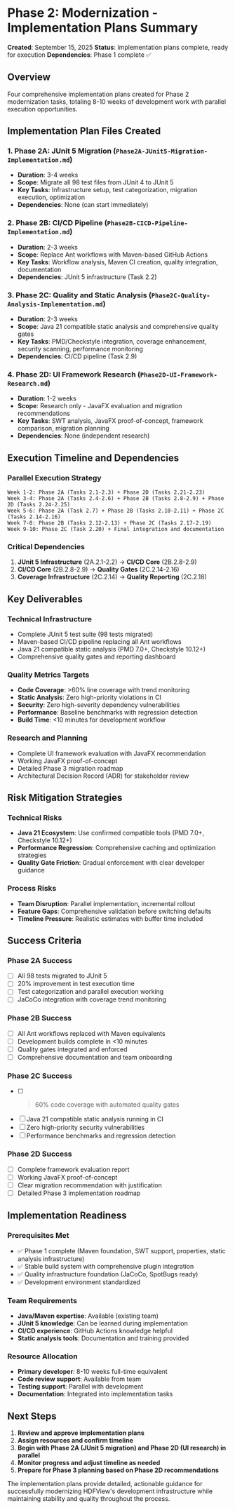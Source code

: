 # Phase 2: Modernization - Implementation Plans Summary

**Created**: September 15, 2025
**Status**: Implementation plans complete, ready for execution
**Dependencies**: Phase 1 complete ✅

## Overview

Four comprehensive implementation plans created for Phase 2 modernization tasks, totaling 8-10 weeks of development work with parallel execution opportunities.

## Implementation Plan Files Created

### 1. Phase 2A: JUnit 5 Migration (`Phase2A-JUnit5-Migration-Implementation.md`)
- **Duration**: 3-4 weeks
- **Scope**: Migrate all 98 test files from JUnit 4 to JUnit 5
- **Key Tasks**: Infrastructure setup, test categorization, migration execution, optimization
- **Dependencies**: None (can start immediately)

### 2. Phase 2B: CI/CD Pipeline (`Phase2B-CICD-Pipeline-Implementation.md`)
- **Duration**: 2-3 weeks
- **Scope**: Replace Ant workflows with Maven-based GitHub Actions
- **Key Tasks**: Workflow analysis, Maven CI creation, quality integration, documentation
- **Dependencies**: JUnit 5 infrastructure (Task 2.2)

### 3. Phase 2C: Quality and Static Analysis (`Phase2C-Quality-Analysis-Implementation.md`)
- **Duration**: 2-3 weeks
- **Scope**: Java 21 compatible static analysis and comprehensive quality gates
- **Key Tasks**: PMD/Checkstyle integration, coverage enhancement, security scanning, performance monitoring
- **Dependencies**: CI/CD pipeline (Task 2.9)

### 4. Phase 2D: UI Framework Research (`Phase2D-UI-Framework-Research.md`)
- **Duration**: 1-2 weeks
- **Scope**: Research only - JavaFX evaluation and migration recommendations
- **Key Tasks**: SWT analysis, JavaFX proof-of-concept, framework comparison, migration planning
- **Dependencies**: None (independent research)

## Execution Timeline and Dependencies

### Parallel Execution Strategy
```
Week 1-2: Phase 2A (Tasks 2.1-2.3) + Phase 2D (Tasks 2.21-2.23)
Week 3-4: Phase 2A (Tasks 2.4-2.6) + Phase 2B (Tasks 2.8-2.9) + Phase 2D (Tasks 2.24-2.25)
Week 5-6: Phase 2A (Task 2.7) + Phase 2B (Tasks 2.10-2.11) + Phase 2C (Tasks 2.14-2.16)
Week 7-8: Phase 2B (Tasks 2.12-2.13) + Phase 2C (Tasks 2.17-2.19)
Week 9-10: Phase 2C (Task 2.20) + Final integration and documentation
```

### Critical Dependencies
1. **JUnit 5 Infrastructure** (2A.2.1-2.2) → **CI/CD Core** (2B.2.8-2.9)
2. **CI/CD Core** (2B.2.8-2.9) → **Quality Gates** (2C.2.14-2.16)
3. **Coverage Infrastructure** (2C.2.14) → **Quality Reporting** (2C.2.18)

## Key Deliverables

### Technical Infrastructure
- Complete JUnit 5 test suite (98 tests migrated)
- Maven-based CI/CD pipeline replacing all Ant workflows
- Java 21 compatible static analysis (PMD 7.0+, Checkstyle 10.12+)
- Comprehensive quality gates and reporting dashboard

### Quality Metrics Targets
- **Code Coverage**: >60% line coverage with trend monitoring
- **Static Analysis**: Zero high-priority violations in CI
- **Security**: Zero high-severity dependency vulnerabilities
- **Performance**: Baseline benchmarks with regression detection
- **Build Time**: <10 minutes for development workflow

### Research and Planning
- Complete UI framework evaluation with JavaFX recommendation
- Working JavaFX proof-of-concept
- Detailed Phase 3 migration roadmap
- Architectural Decision Record (ADR) for stakeholder review

## Risk Mitigation Strategies

### Technical Risks
- **Java 21 Ecosystem**: Use confirmed compatible tools (PMD 7.0+, Checkstyle 10.12+)
- **Performance Regression**: Comprehensive caching and optimization strategies
- **Quality Gate Friction**: Gradual enforcement with clear developer guidance

### Process Risks
- **Team Disruption**: Parallel implementation, incremental rollout
- **Feature Gaps**: Comprehensive validation before switching defaults
- **Timeline Pressure**: Realistic estimates with buffer time included

## Success Criteria

### Phase 2A Success
- [ ] All 98 tests migrated to JUnit 5
- [ ] 20% improvement in test execution time
- [ ] Test categorization and parallel execution working
- [ ] JaCoCo integration with coverage trend monitoring

### Phase 2B Success
- [ ] All Ant workflows replaced with Maven equivalents
- [ ] Development builds complete in <10 minutes
- [ ] Quality gates integrated and enforced
- [ ] Comprehensive documentation and team onboarding

### Phase 2C Success
- [ ] >60% code coverage with automated quality gates
- [ ] Java 21 compatible static analysis running in CI
- [ ] Zero high-priority security vulnerabilities
- [ ] Performance benchmarks and regression detection

### Phase 2D Success
- [ ] Complete framework evaluation report
- [ ] Working JavaFX proof-of-concept
- [ ] Clear migration recommendation with justification
- [ ] Detailed Phase 3 implementation roadmap

## Implementation Readiness

### Prerequisites Met
- ✅ Phase 1 complete (Maven foundation, SWT support, properties, static analysis infrastructure)
- ✅ Stable build system with comprehensive plugin integration
- ✅ Quality infrastructure foundation (JaCoCo, SpotBugs ready)
- ✅ Development environment standardized

### Team Requirements
- **Java/Maven expertise**: Available (existing team)
- **JUnit 5 knowledge**: Can be learned during implementation
- **CI/CD experience**: GitHub Actions knowledge helpful
- **Static analysis tools**: Documentation and training provided

### Resource Allocation
- **Primary developer**: 8-10 weeks full-time equivalent
- **Code review support**: Available from team
- **Testing support**: Parallel with development
- **Documentation**: Integrated into implementation tasks

## Next Steps

1. **Review and approve implementation plans**
2. **Assign resources and confirm timeline**
3. **Begin with Phase 2A (JUnit 5 migration) and Phase 2D (UI research) in parallel**
4. **Monitor progress and adjust timeline as needed**
5. **Prepare for Phase 3 planning based on Phase 2D recommendations**

The implementation plans provide detailed, actionable guidance for successfully modernizing HDFView's development infrastructure while maintaining stability and quality throughout the process.